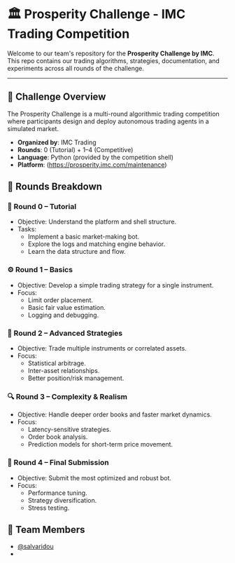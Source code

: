 # 🏛️ Prosperity Challenge - IMC Trading Competition

Welcome to our team's repository for the **Prosperity Challenge by IMC**. This repo contains our trading algorithms, strategies, documentation, and experiments across all rounds of the challenge.

---

## 📅 Challenge Overview

The Prosperity Challenge is a multi-round algorithmic trading competition where participants design and deploy autonomous trading agents in a simulated market.

- **Organized by**: IMC Trading
- **Rounds**: 0 (Tutorial) + 1–4 (Competitive)
- **Language**: Python (provided by the competition shell)
- **Platform**: (https://prosperity.imc.com/maintenance)

## 🔄 Rounds Breakdown

### 🧪 Round 0 – Tutorial
- Objective: Understand the platform and shell structure.
- Tasks:
  - Implement a basic market-making bot.
  - Explore the logs and matching engine behavior.
  - Learn the data structure and flow.

### ⚙️ Round 1 – Basics
- Objective: Develop a simple trading strategy for a single instrument.
- Focus:
  - Limit order placement.
  - Basic fair value estimation.
  - Logging and debugging.

### 🧠 Round 2 – Advanced Strategies
- Objective: Trade multiple instruments or correlated assets.
- Focus:
  - Statistical arbitrage.
  - Inter-asset relationships.
  - Better position/risk management.

### 🔍 Round 3 – Complexity & Realism
- Objective: Handle deeper order books and faster market dynamics.
- Focus:
  - Latency-sensitive strategies.
  - Order book analysis.
  - Prediction models for short-term price movement.

### 🏁 Round 4 – Final Submission
- Objective: Submit the most optimized and robust bot.
- Focus:
  - Performance tuning.
  - Strategy diversification.
  - Stress testing.

## 🤝 Team Members
- [@salvaridou](https://github.com/salvaridou)
- 
